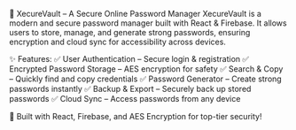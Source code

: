 🔐 XecureVault – A Secure Online Password Manager
XecureVault is a modern and secure password manager built with React & Firebase. It allows users to store, manage, and generate strong passwords, ensuring encryption and cloud sync for accessibility across devices.

✨ Features:
✅ User Authentication – Secure login & registration
✅ Encrypted Password Storage – AES encryption for safety
✅ Search & Copy – Quickly find and copy credentials
✅ Password Generator – Create strong passwords instantly
✅ Backup & Export – Securely back up stored passwords
✅ Cloud Sync – Access passwords from any device

🚀 Built with React, Firebase, and AES Encryption for top-tier security!
